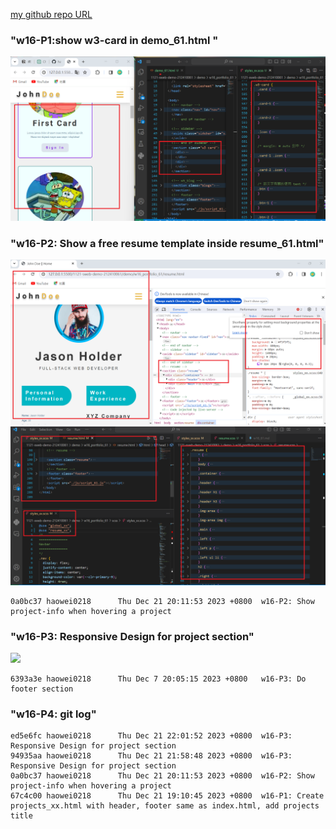 [my github repo URL]('https://github.com/haowei212410061/1121-sweb-demo-212410061')

### "w16-P1:show w3-card in demo_61.html "
![](w16-p1.png)



### "w16-P2: Show a free resume template inside resume_61.html"
![](w16-p2-1.png)
![](w16-p2-2.png)
```
0a0bc37 haowei0218      Thu Dec 21 20:11:53 2023 +0800  w16-P2: Show project-info when hovering a project
```


### "w16-P3: Responsive Design for project section"

![](w16-p3-1.png)

```
6393a3e haowei0218      Thu Dec 7 20:05:15 2023 +0800   w16-P3: Do footer section
```


### "w16-P4: git log"
```
ed5e6fc haowei0218      Thu Dec 21 22:01:52 2023 +0800  w16-P3: Responsive Design for project section
94935aa haowei0218      Thu Dec 21 21:58:48 2023 +0800  w16-P3: Responsive Design for project section
0a0bc37 haowei0218      Thu Dec 21 20:11:53 2023 +0800  w16-P2: Show project-info when hovering a project
67c4c00 haowei0218      Thu Dec 21 19:10:45 2023 +0800  w16-P1: Create projects_xx.html with header, footer same as index.html, add projects title
```